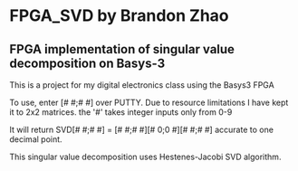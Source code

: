 # FPGA_SVD by Brandon Zhao
## FPGA implementation of singular value decomposition on Basys-3

This is a project for my digital electronics class using the Basys3 FPGA

To use, enter [# #;# #] over PUTTY. Due to resource limitations I have kept it to 2x2 matrices.
the '#' takes integer inputs only from 0-9

It will return SVD[# #;# #] = [# #;# #][# 0;0 #][# #;# #] accurate to one decimal point.

This singular value decomposition uses Hestenes-Jacobi SVD algorithm. 